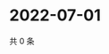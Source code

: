 # 2022-07-01

共 0 条

<!-- BEGIN WEIBO -->
<!-- 最后更新时间 Fri Jul 01 2022 23:18:20 GMT+0800 (China Standard Time) -->

<!-- END WEIBO -->
